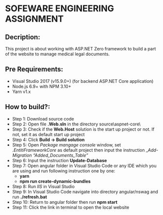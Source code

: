 # SOFEWARE ENGINEERING ASSIGNMENT
## Decription:
This project is about working with ASP.NET Zero framework to build a part of the website to manage medical legal documents.
## Pre Requirements: 
- Visual Studio 2017 (v15.9.0+) (for backend ASP.NET Core application)
- Node.js 6.9+ with NPM 3.10+
- Yarn v1.x

## How to build?:
- Step 1: Download source code 
- Step 2: Open file __.Web.sln__ in the directory source\aspnet-core\
- Step 3: Check if the __Web.Host__ solution is the start up project or not. If not, set it as default start up project
- Step 4: Click __Build -> Build solution__
- Step 5: Open _Package mangage console_ window, set _.EntitiFrameworkCore_ as default project then input the instruction __Add-Migration “Added_Documents_Table”_
- Step 6: Input the instruction __Update-Database__
- Step 7: Open angular folder in Visual Studio Code or any IDE which you are using and run following instruction one by one:
  - __yarn__ 
  - __npm run create-dynamic-bundles__
- Step 8: Run _IIS_ in Visual Studio
- Step 9: In Visual Studio Code navigate into directory angular/nswag and run __./refresh.bat__
- Step 10: Return to angular folder then run __npm start__
- Step 11: Click the link in terminal to open the local website
